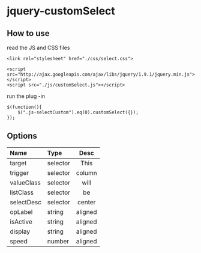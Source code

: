 jquery-customSelect
===================

## How to use
read the JS and CSS files

```
<link rel="stylesheet" href="./css/select.css">

<script src="http://ajax.googleapis.com/ajax/libs/jquery/1.9.1/jquery.min.js"></script>
<script src="./js/customSelect.js"></script>
```

run the plug -in

```
$(function(){
	$(".js-selectCustom").eq(0).customSelect({});
});
```

## Options
| Name | Type | Desc |
|:-----------|:-----------|:------------:|
| target | selector | This |
| trigger | selector | column |
| valueClass | selector | will |
| listClass | selector | be |
| selectDesc | selector | center |
| opLabel | string |   aligned |
| isActive | string |   aligned |
| display | string |   aligned |
| speed | number |   aligned |
